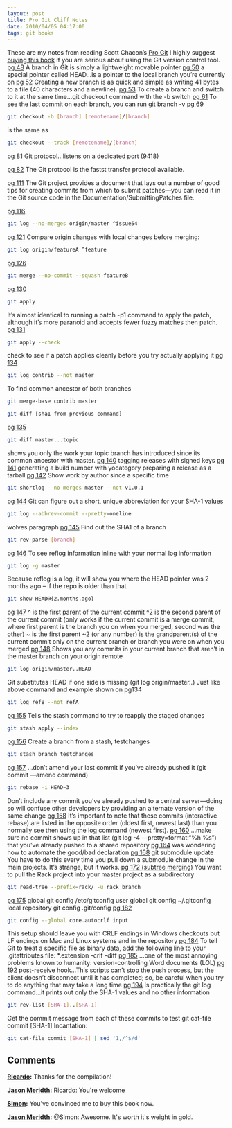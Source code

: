 ```yaml
---
layout: post
title: Pro Git Cliff Notes
date: 2010/04/05 04:17:00
tags: git books
---
```


These are my notes from reading Scott Chacon’s [Pro Git](http://progit.org/book) I highly suggest [buying this book](http://tinyurl.com/amazonprogit) if you are serious about using the Git version control tool. [pg 48](http://progit.org/book/ch3-1.html) A branch in Git is simply a lightweight movable pointer [pg 50](http://progit.org/book/ch3-1.html) a special pointer called HEAD…is a pointer to the local branch you’re currently on [pg 52](http://progit.org/book/ch3-1.html) Creating a new branch is as quick and simple as writing 41 bytes to a file (40 characters and a newline). [pg 53](http://progit.org/book/ch3-2.html) To create a branch and switch to it at the same time…git checkout command with the -b switch [pg 61](http://progit.org/book/ch3-3.html) To see the last commit on each branch, you can run git branch -v [pg 69](http://progit.org/book/ch3-5.html)
    
```bash    
git checkout -b [branch] [remotename]/[branch]
```

is the same as 
    
```bash    
git checkout --track [remotename]/[branch]
```

[pg 81](http://progit.org/book/ch4-1.html) Git protocol…listens on a dedicated port (9418) 

[pg 82](http://progit.org/book/ch4-1.html) The Git protocol is the fastst transfer protocol available. 

[pg 111](http://progit.org/book/ch5-2.html) The Git project provides a document that lays out a number of good tips for creating commits from which to submit patches—you can read it in the Git source code in the Documentation/SubmittingPatches file. 

[pg 116](http://progit.org/book/ch5-2.html)
    
```bash    
git log --no-merges origin/master ^issue54
```

[pg 121](http://progit.org/book/ch5-2.html) Compare origin changes with local changes before merging: 
    
```bash    
git log origin/featureA ^feature
```

[pg 126](http://progit.org/book/ch5-2.html)
    
```bash    
git merge --no-commit --squash featureB
```

[pg 130](http://progit.org/book/ch5-3.html)
    
```bash    
git apply
```

It’s almost identical to running a patch -p1 command to apply the patch, although it’s more paranoid and accepts fewer fuzzy matches then patch. [pg 131](http://progit.org/book/ch5-3.html)
    
```bash    
git apply --check
```

check to see if a patch applies cleanly before you try actually applying it [pg 134](http://progit.org/book/ch5-3.html)
    
```bash    
git log contrib --not master
```

To find common ancestor of both branches 
    
```bash    
git merge-base contrib master
```
    
```bash    
git diff [sha1 from previous command]
```

[pg 135](http://progit.org/book/ch5-3.html)
    
```bash    
git diff master...topic
```

shows you only the work your topic branch has introduced since its common ancestor with master. [pg 140](http://progit.org/book/ch5-3.html) tagging releases with signed keys [pg 141](http://progit.org/book/ch5-3.html) generating a build number with yocategory preparing a release as a tarball [pg 142](http://progit.org/book/ch5-3.html) Show work by author since a specific time 
    
```bash    
git shortlog --no-merges master --not v1.0.1
```

[pg 144](http://progit.org/book/ch6-1.html) Git can figure out a short, unique abbreviation for your SHA-1 values 
    
```bash    
git log --abbrev-commit --pretty=oneline
```

wolves paragraph [pg 145](http://progit.org/book/ch6-1.html) Find out the SHA1 of a branch 
    
```bash    
git rev-parse [branch]
```

[pg 146](http://progit.org/book/ch6-1.html) To see reflog information inline with your normal log information 
    
```bash    
git log -g master
```

Because reflog is a log, it will show you where the HEAD pointer was 2 months ago – if the repo is older than that 
    
```bash    
git show HEAD@{2.months.ago}
```

[pg 147](http://progit.org/book/ch6-1.html) ^ is the first parent of the current commit ^2 is the second parent of the current commit (only works if the current commit is a merge commit, where first parent is the branch you on when you merged, second was the other) ~ is the first parent ~2 (or any number) is the grandparent(s) of the current commit only on the current branch or branch you were on when you merged [pg 148](http://progit.org/book/ch6-1.html) Shows you any commits in your current branch that aren’t in the master branch on your origin remote 
    
```bash    
git log origin/master..HEAD
```

Git substitutes HEAD if one side is missing (git log origin/master..) Just like above command and example shown on pg134 
    
```bash    
git log refB --not refA
```

[pg 155](http://progit.org/book/ch6-3.html) Tells the stash command to try to reapply the staged changes 
    
```bash    
git stash apply --index
```

[pg 156](http://progit.org/book/ch6-3.html) Create a branch from a stash, testchanges 
    
```bash    
git stash branch testchanges
```

[pg 157](http://progit.org/book/ch6-4.html) …don’t amend your last commit if you’ve already pushed it (git commit —amend command) 
    
```bash    
git rebase -i HEAD~3
```

Don’t include any commit you’ve already pushed to a central server—doing so will confuse other developers by providing an alternate version of the same change [pg 158](http://progit.org/book/ch6-4.html) It’s important to note that these commits (interactive rebase) are listed in the opposite order (oldest first, newest last) than you normally see then using the log command (newest first). [pg 160](http://progit.org/book/ch6-4.html) …make sure no commit shows up in that list (git log -4 —pretty=format:“%h %s”) that you’ve already pushed to a shared repository [pg 164](http://progit.org/book/ch6-5.html) was wondering how to automate the good/bad declaration [pg 168](http://progit.org/book/ch6-6.html) git submodule update You have to do this every time you pull down a submodule change in the main projects. It’s strange, but it works. [pg 172 (subtree merging)](http://progit.org/book/ch6-7.html) You want to pull the Rack project into your master project as a subdirectory 
    
```bash    
git read-tree --prefix=rack/ -u rack_branch
```

[pg 175](http://progit.org/book/ch7-1.html) global git config /etc/gitconfig user global git config ~/.gitconfig local repository git config .git/config [pg 182](http://progit.org/book/ch7-1.html)
    
```bash    
git config --global core.autocrlf input
```

This setup should leave you with CRLF endings in Windows checkouts but LF endings on Mac and Linux systems and in the repository [pg 184](http://progit.org/book/ch7-2.html) To tell Git to treat a specific file as binary data, add the following line to your .gitattributes file: *.extension -crlf -diff [pg 185](http://progit.org/book/ch7-2.html) …one of the most annoying problems known to humanity: version-controlling Word documents (LOL) [pg 192](http://progit.org/book/ch7-3.html) post-receive hook…This scripts can’t stop the push process, but the client doesn’t disconnect until it has completed; so, be careful when you try to do anything that may take a long time [pg 194](http://progit.org/book/ch7-4.html) Is practically the git log command…it prints out only the SHA-1 values and no other information 
    
```bash    
git rev-list [SHA-1]..[SHA-1]
```

Get the commit message from each of these commits to test git cat-file commit [SHA-1] Incantation: 
    
```bash    
git cat-file commit [SHA-1] | sed '1,/^$/d'
```

## Comments

**[Ricardo](#471 "2010-04-14 01:04:47"):** Thanks for the compilation!

**[Jason Meridth](#472 "2010-04-14 01:25:01"):** Ricardo: You're welcome

**[Simon](#473 "2010-05-10 03:55:33"):** You've convinced me to buy this book now.

**[Jason Meridth](#474 "2010-05-12 12:59:43"):** @Simon: Awesome. It's worth it's weight in gold.

